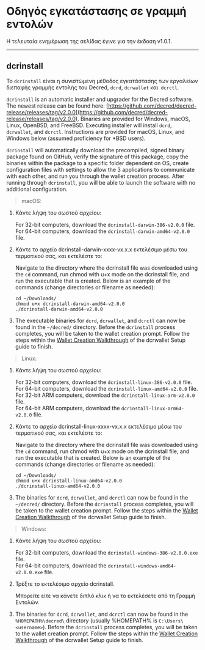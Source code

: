 # Οδηγός εγκατάστασης σε γραμμή εντολών

Η τελευταία ενημέρωση της σελίδας έγινε για την έκδοση v1.0.1.

---

## dcrinstall 

Το `dcrinstall` είναι η συνιστώμενη μέθοδος εγκατάστασης των εργαλείων διεπαφής γραμμής εντολής του Decred, `dcrd`, `dcrwallet` και` dcrctl`.

`dcrinstall` is an automatic installer and upgrader for the Decred software. The newest release can be found here: [https://github.com/decred/decred-release/releases/tag/v2.0.0](https://github.com/decred/decred-release/releases/tag/v2.0.0). Binaries are provided for Windows, macOS, Linux, OpenBSD, and FreeBSD. Executing installer will install `dcrd`, `dcrwallet`, and `dcrctl`. Instructions are provided for macOS, Linux, and Windows below (assumed proficiency for *BSD users).

`dcrinstall` will automatically download the precompiled, signed binary package found on GitHub, verify the signature of this package, copy the binaries within the package to a specific folder dependent on OS, create configuration files with settings to allow the 3 applications to communicate with each other, and run you through the wallet creation process. After running through `dcrinstall`, you will be able to launch the software with no additional configuration.

> macOS:

1. Κάντε λήψη του σωστού αρχείου:

    For 32-bit computers, download the `dcrinstall-darwin-386-v2.0.0` file. <br />
    For 64-bit computers, download the `dcrinstall-darwin-amd64-v2.0.0` file.

2. Κάντε το αρχείο dcrinstall-darwin-xxxx-vx.x.x εκτελέσιμο μέσω του τερματικού σας, και εκτελέστε το:

    Navigate to the directory where the dcrinstall file was downloaded using the `cd` command, run chmod with u+x mode on the dcrinstall file, and run the executable that is created. Below is an example of the commands (change directories or filename as needed):
    
    `cd ~/Downloads/` <br />
    `chmod u+x dcrinstall-darwin-amd64-v2.0.0` <br />
    `./dcrinstall-darwin-amd64-v2.0.0`
    
3. The executable binaries for `dcrd`, `dcrwallet`, and `dcrctl` can now be found in the `~/decred/` directory. Before the `dcrinstall` process completes, you will be taken to the wallet creation prompt. Follow the steps within the [Wallet Creation Walkthrough](/getting-started/user-guides/dcrwallet-setup.md#wallet-creation-walkthrough) of the dcrwallet Setup guide to finish.

> Linux:

1. Κάντε λήψη του σωστού αρχείου:

    For 32-bit computers, download the `dcrinstall-linux-386-v2.0.0` file. <br />
    For 64-bit computers, download the `dcrinstall-linux-amd64-v2.0.0` file. <br />
    For 32-bit ARM computers, download the `dcrinstall-linux-arm-v2.0.0` file. <br />
    For 64-bit ARM computers, download the `dcrinstall-linux-arm64-v2.0.0` file.

2. Κάντε το αρχείο dcrinstall-linux-xxxx-vx.x.x εκτελέσιμο μέσω του τερματικού σας, και εκτελέστε το:

    Navigate to the directory where the dcrinstall file was downloaded using the `cd` command, run chmod with u+x mode on the dcrinstall file, and run the executable that is created. Below is an example of the commands (change directories or filename as needed):
    
    `cd ~/Downloads/` <br />
    `chmod u+x dcrinstall-linux-amd64-v2.0.0` <br />
    `./dcrinstall-linux-amd64-v2.0.0`
    
3. The binaries for `dcrd`, `dcrwallet`, and `dcrctl` can now be found in the `~/decred/` directory. Before the `dcrinstall` process completes, you will be taken to the wallet creation prompt. Follow the steps within the [Wallet Creation Walkthrough](/getting-started/user-guides/dcrwallet-setup.md#wallet-creation-walkthrough) of the dcrwallet Setup guide to finish.

> Windows:

1. Κάντε λήψη του σωστού αρχείου:

    For 32-bit computers, download the `dcrinstall-windows-386-v2.0.0.exe` file. <br />
    For 64-bit computers, download the `dcrinstall-windows-amd64-v2.0.0.exe` file. <br />

2.  Τρέξτε το εκτελέσιμο αρχείο dcrinstall.

    Μπορείτε είτε να κάνετε διπλό κλικ ή να το εκτελέσετε από τη Γραμμή Εντολών.
    
3. The binaries for `dcrd`, `dcrwallet`, and `dcrctl` can now be found in the `%HOMEPATH%\decred\` directory (usually %HOMEPATH% is `C:\Users\<username>`). Before the `dcrinstall` process completes, you will be taken to the wallet creation prompt. Follow the steps within the [Wallet Creation Walkthrough](/getting-started/user-guides/dcrwallet-setup.md#wallet-creation-walkthrough) of the dcrwallet Setup guide to finish.
